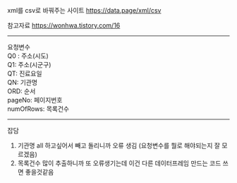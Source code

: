 xml를 csv로 바꿔주는 사이트 
https://data.page/xml/csv </br>

참고자료 
https://wonhwa.tistory.com/16</br>

---------------------------------
요청변수 </br>
Q0 : 주소(시도) </br>
Q1: 주소(시군구)</br>
QT: 진료요일 </br>
QN: 기관명</br>
ORD: 순서</br>
pageNo: 페이지번호</br>
numOfRows: 목록건수</br>


-----------------
잡담 
1. 기관명 all 하고싶어서 빼고 돌리니까 오류 생김 (요청변수를 뭘로 해야되는지 잘 모르겠음)
2. 목록건수 많이 추출하니까 또 오류생기는데 이건 다른 데이터프레임 만드는 코드 쓰면 좋을것같음 
